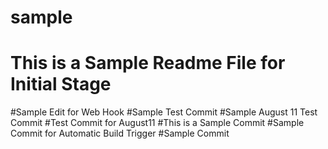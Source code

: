 # sample
# This is a Sample Readme File for Initial Stage
#Sample Edit for Web Hook
#Sample Test Commit
#Sample August 11 Test Commit
#Test Commit for August11
#This is a Sample Commit
#Sample Commit for Automatic Build Trigger
#Sample Commit
